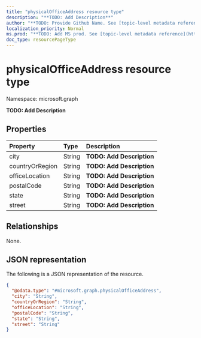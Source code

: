 ```yaml
---
title: "physicalOfficeAddress resource type"
description: "**TODO: Add Description**"
author: "**TODO: Provide Github Name. See [topic-level metadata reference](https://msgo.azurewebsites.net/add/document/guidelines/metadata.html#topic-level-metadata)**"
localization_priority: Normal
ms.prod: "**TODO: Add MS prod. See [topic-level metadata reference](https://msgo.azurewebsites.net/add/document/guidelines/metadata.html#topic-level-metadata)**"
doc_type: resourcePageType
---
```


# physicalOfficeAddress resource type


Namespace: microsoft.graph

**TODO: Add Description**

## Properties
|Property|Type|Description|
|:---|:---|:---|
|city|String|**TODO: Add Description**|
|countryOrRegion|String|**TODO: Add Description**|
|officeLocation|String|**TODO: Add Description**|
|postalCode|String|**TODO: Add Description**|
|state|String|**TODO: Add Description**|
|street|String|**TODO: Add Description**|

## Relationships
None.

## JSON representation
The following is a JSON representation of the resource.
<!-- {
  "blockType": "resource",
  "@odata.type": "microsoft.graph.physicalOfficeAddress"
}
-->
``` json
{
  "@odata.type": "#microsoft.graph.physicalOfficeAddress",
  "city": "String",
  "countryOrRegion": "String",
  "officeLocation": "String",
  "postalCode": "String",
  "state": "String",
  "street": "String"
}
```

